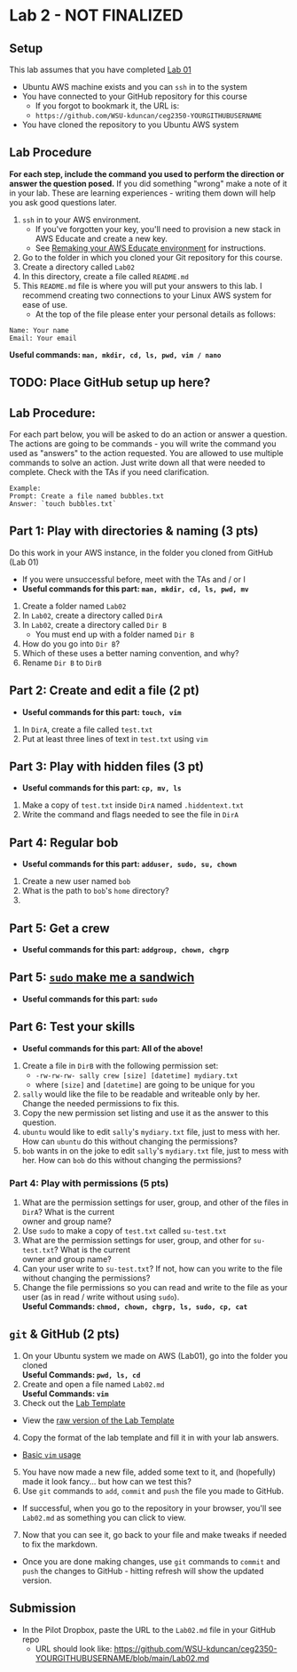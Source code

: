 # Lab 2 - NOT FINALIZED

## Setup

This lab assumes that you have completed [Lab 01](../Lab01/README.md)

- Ubuntu AWS machine exists and you can `ssh` in to the system
- You have connected to your GitHub repository for this course
  - If you forgot to bookmark it, the URL is:
  - `https://github.com/WSU-kduncan/ceg2350-YOURGITHUBUSERNAME`
- You have cloned the repository to you Ubuntu AWS system

## Lab Procedure

**For each step, include the command you used to perform the direction or answer the question posed.** If you did something "wrong" make a note of it in your lab. These are learning experiences - writing them down will help you ask good questions later.  

1. `ssh` in to your AWS environment. 
   - If you've forgotten your key, you'll need to provision a new stack in AWS Educate and create a new key.  
   - See [Remaking your AWS Educate environment](../../README.md) for instructions.
2. Go to the folder in which you cloned your Git repository for this course.
3. Create a directory called `Lab02`
4. In this directory, create a file called `README.md`
5. This `README.md` file is where you will put your answers to this lab. I recommend creating two connections to your Linux AWS system for ease of use.
   - At the top of the file please enter your personal details as follows:

```
Name: Your name
Email: Your email
```

**Useful commands: `man, mkdir, cd, ls, pwd, vim / nano`**

## TODO: Place GitHub setup up here?

## Lab Procedure:

For each part below, you will be asked to do an action or answer a question.  The actions are going to be commands - you will write the command you used as "answers" to the action requested.  You are allowed to use multiple commands to solve an action.  Just write down all that were needed to complete.  Check with the TAs if you need clarification.

```
Example:  
Prompt: Create a file named bubbles.txt
Answer: `touch bubbles.txt`
```

## Part 1: Play with directories & naming (3 pts)

Do this work in your AWS instance, in the folder you cloned from GitHub (Lab 01)  
   - If you were unsuccessful before, meet with the TAs and / or I
- **Useful commands for this part: `man, mkdir, cd, ls, pwd, mv`**

1. Create a folder named `Lab02`
2. In `Lab02`, create a directory called `DirA`
3. In `Lab02`, create a directory called `Dir B`
   - You must end up with a folder named `Dir B`
4. How do you go into `Dir B`?
5. Which of these uses a better naming convention, and why?
6. Rename `Dir B` to `DirB`


## Part 2: Create and edit a file (2 pt)

- **Useful commands for this part: `touch, vim`**

1. In `DirA`, create a file called `test.txt`
2. Put at least three lines of text in `test.txt` using `vim`  

## Part 3: Play with hidden files (3 pt)

- **Useful commands for this part: `cp, mv, ls`**

1. Make a copy of `test.txt` inside `DirA` named `.hiddentext.txt`
2. Write the command and flags needed to see the file in `DirA`

## Part 4: Regular bob

- **Useful commands for this part: `adduser, sudo, su, chown`**
1. Create a new user named `bob`
2. What is the path to `bob`'s `home` directory?
3. 


## Part 5: Get a crew

- **Useful commands for this part: `addgroup, chown, chgrp`**



## Part 5: [`sudo` make me a sandwich](https://xkcd.com/149/)

- **Useful commands for this part: `sudo`**

## Part 6: Test your skills

- **Useful commands for this part: All of the above!**

1. Create a file in `DirB` with the following permission set:  
   - `-rw-rw-rw- sally crew [size] [datetime] mydiary.txt`
   - where `[size]` and `[datetime]` are going to be unique for you
2. `sally` would like the file to be readable and writeable only by her.  Change the needed permissions to fix this.
3. Copy the new permission set listing and use it as the answer to this question.
4. `ubuntu` would like to edit `sally`'s `mydiary.txt` file, just to mess with her.  How can `ubuntu` do this without changing the permissions?
5. `bob` wants in on the joke to edit `sally`'s `mydiary.txt` file, just to mess with her.  How can `bob` do this without changing the permissions?

### Part 4: Play with permissions (5 pts)

1. What are the permission settings for user, group, and other of the files in `DirA`? What is the current  
   owner and group name?
2. Use `sudo` to make a copy of `test.txt` called `su-test.txt`
3. What are the permission settings for user, group, and other for `su-test.txt`? What is the current  
   owner and group name?
4. Can your user write to `su-test.txt`? If not, how can you write to the file without changing the permissions?
5. Change the file permissions so you can read and write to the file as your user (as in read / write without using `sudo`).  
   **Useful Commands: `chmod, chown, chgrp, ls, sudo, cp, cat`**



## `git` & GitHub (2 pts)

1. On your Ubuntu system we made on AWS (Lab01), go into the folder you cloned  
   **Useful Commands: `pwd, ls, cd`**
2. Create and open a file named `Lab02.md`  
   **Useful Commands: `vim`**
3. Check out the [Lab Template](LabTemplate.md)
  - View the [raw version of the Lab Template](https://raw.githubusercontent.com/pattonsgirl/Fall2021-CEG2350/main/Labs/Lab02/LabTemplate.md) 
4. Copy the format of the lab template and fill it in with your lab answers.
  - [Basic `vim` usage](https://www.howtoforge.com/vim-basics)
5. You have now made a new file, added some text to it, and (hopefully) made it look fancy... but how can we test this?
6. Use `git` commands to `add`, `commit` and `push` the file you made to GitHub.
  - If successful, when you go to the repository in your browser, you'll see `Lab02.md` as something you can click to view.
7. Now that you can see it, go back to your file and make tweaks if needed to fix the markdown.
  - Once you are done making changes, use `git` commands to `commit` and `push` the changes to GitHub - hitting refresh will show the updated version.


## Submission

- In the Pilot Dropbox, paste the URL to the `Lab02.md` file in your GitHub repo
    - URL should look like: https://github.com/WSU-kduncan/ceg2350-YOURGITHUBUSERNAME/blob/main/Lab02.md
